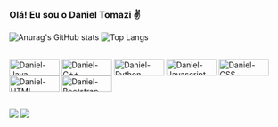 ### Olá! Eu sou o Daniel Tomazi ✌️

![Anurag's GitHub stats](https://github-readme-stats.vercel.app/api?username=DanielTomazi&show_icons=true&theme=highcontrast)
![Top Langs](https://github-readme-stats.vercel.app/api/top-langs/?username=DanielTomazi&layout=compact&theme=highcontrast)

<div style="display: inline_block"><br>
  <img align="center" alt="Daniel-Java" height="30" width="90" src="https://img.shields.io/badge/Java-ED8B00?style=for-the-badge&logo=openjdk&logoColor=white">
  <img align="center" alt="Daniel-C++" height="30" width="90" src="https://img.shields.io/badge/C%2B%2B-00599C?style=for-the-badge&logo=c%2B%2B&logoColor=white">
  <img align="center" alt="Daniel-Python" height="30" width="90" src="https://img.shields.io/badge/Python-14354C?style=for-the-badge&logo=python&logoColor=white">
  <img align="center" alt="Daniel-Javascript" height="30" width="90" src="https://img.shields.io/badge/JavaScript-323330?style=for-the-badge&logo=javascript&logoColor=F7DF1E">
  <img align="center" alt="Daniel-CSS" height="30" width="90" src="https://img.shields.io/badge/CSS-239120?&style=for-the-badge&logo=css3&logoColor=white">
  <img align="center" alt="Daniel-HTML" height="30" width="90" src="https://img.shields.io/badge/HTML-239120?style=for-the-badge&logo=html5&logoColor=white">
  <img align="center" alt="Daniel-Bootstrap" height="30" width="90" src="https://img.shields.io/badge/Bootstrap-563D7C?style=for-the-badge&logo=bootstrap&logoColor=white">
</div>

##
 
<div> 
  <a href="https://instagram.com/danieltomaziii" target="_blank"><img src="https://img.shields.io/badge/-Instagram-%23E4405F?style=for-the-badge&logo=instagram&logoColor=white" target="_blank"></a> 
  <a href="https://www.linkedin.com/in/daniel-tomazi-a82959282" target="_blank"><img src="https://img.shields.io/badge/-LinkedIn-%230077B5?style=for-the-badge&logo=linkedin&logoColor=white" target="_blank"></a> 
  
</div>
